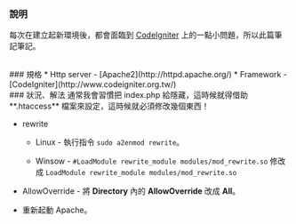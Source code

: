 ### 說明
每次在建立起新環境後，都會面臨到 [CodeIgniter](http://www.codeigniter.org.tw/) 上的一點小問題，所以此篇筆記筆記。

<br/>
### 規格
* Http server - [Apache2](http://httpd.apache.org/)
* Framework - [CodeIgniter](http://www.codeigniter.org.tw/)


<br/>
### 狀況、解法
通常我會習慣把 index.php 給隱藏，這時候就得借助 **.htaccess** 檔案來設定，這時候就必須修改幾個東西！

* rewrite

	* Linux - 執行指令 ```sudo a2enmod rewrite```。

	* Winsow - ```#LoadModule rewrite_module modules/mod_rewrite.so``` 修改成 ```LoadModule rewrite_module modules/mod_rewrite.so```

* AllowOverride - 將 **Directory** 內的 **AllowOverride** 改成 **All**。

* 重新起動 Apache。